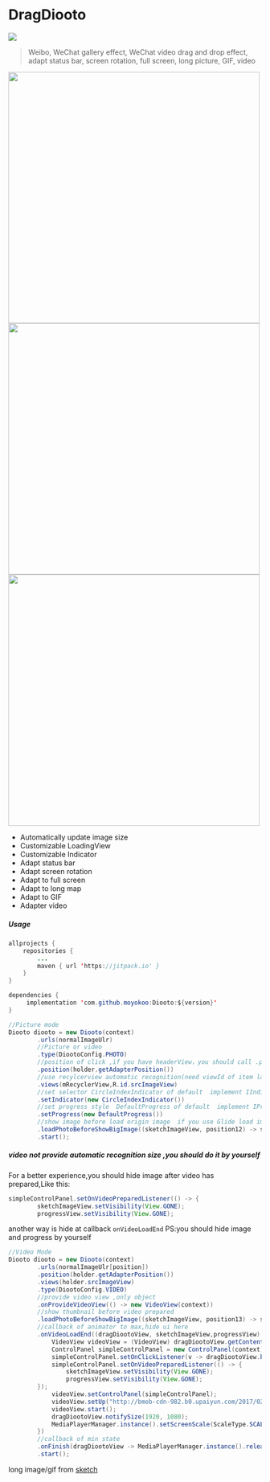 # DragDiooto 

[![](https://jitpack.io/v/moyokoo/Diooto.svg)](https://jitpack.io/#moyokoo/Diooto)

> Weibo, WeChat gallery effect, WeChat video drag and drop effect, adapt status bar, screen rotation, full screen, long picture, GIF, video


<img src="https://github.com/moyokoo/Media/blob/master/diooto1.gif?raw=true" height="500"/><img src="https://github.com/moyokoo/Media/blob/master/diooto2.gif?raw=true" height="500"/><img src="https://github.com/moyokoo/Media/blob/master/diooto3.gif?raw=true" height="500"/>

- Automatically update image size
- Customizable LoadingView
- Customizable Indicator
- Adapt status bar
- Adapt screen rotation
- Adapt to full screen
- Adapt to long map
- Adapt to GIF
- Adapter video

##### Usage

```java
allprojects {
	repositories {
		...
		maven { url 'https://jitpack.io' }
	}
}

dependencies {
	 implementation 'com.github.moyokoo:Diooto:${version}'
}
```



```java
//Picture mode
Diooto diooto = new Diooto(context)
        .urls(normalImageUlr)
        //Picture or video
        .type(DiootoConfig.PHOTO)
        //position of click ,if you have headerView，you should call .position(holder.getAdapterPosition(),headSize) headSize : headView size
        .position(holder.getAdapterPosition())
        //use recylcerview automatic recognition(need viewId of item layout)  use view array by yourself
        .views(mRecyclerView,R.id.srcImageView)
        //set selector CircleIndexIndicator of default  implement IIndicator inteerface customize
        .setIndicator(new CircleIndexIndicator())
        //set progress style  DefaultProgress of default  implement IProgress inteerface customize
        .setProgress(new DefaultProgress())
        //show image before load origin image  if you use Glide load imageview at recyclerview,you should use Glide here
        .loadPhotoBeforeShowBigImage((sketchImageView, position12) -> sketchImageView.displayImage(normalImageUlr[holder.getAdapterPosition()]))
        .start();
```

##### video not provide automatic recognition size ,you should do it by yourself

For a better experience,you should hide image after video has prepared,Like this:

```java
simpleControlPanel.setOnVideoPreparedListener(() -> {
        sketchImageView.setVisibility(View.GONE);
        progressView.setVisibility(View.GONE);
```

another way is hide at callback `onVideoLoadEnd`
PS:you should hide image and progress by yourself

```java
//Video Mode
Diooto diooto = new Diooto(context)
        .urls(normalImageUlr[position])
        .position(holder.getAdapterPosition())
        .views(holder.srcImageView)
        .type(DiootoConfig.VIDEO)
        //provide video view ,only object
        .onProvideVideoView(() -> new VideoView(context))
        //show thumbnail before video prepared
        .loadPhotoBeforeShowBigImage((sketchImageView, position13) -> sketchImageView.displayImage(normalImageUlr[holder.getAdapterPosition()]))
        //callback of animator to max,hide ui here
        .onVideoLoadEnd((dragDiootoView, sketchImageView,progressView) -> {
            VideoView videoView = (VideoView) dragDiootoView.getContentView();
            ControlPanel simpleControlPanel = new ControlPanel(context);
            simpleControlPanel.setOnClickListener(v -> dragDiootoView.backToMin());
            simpleControlPanel.setOnVideoPreparedListener(() -> {
                sketchImageView.setVisibility(View.GONE);
                progressView.setVisibility(View.GONE);
        });
            videoView.setControlPanel(simpleControlPanel);
            videoView.setUp("http://bmob-cdn-982.b0.upaiyun.com/2017/02/23/266454624066f2b680707492a0664a97.mp4");
            videoView.start();
            dragDiootoView.notifySize(1920, 1080);
            MediaPlayerManager.instance().setScreenScale(ScaleType.SCALE_CENTER_CROP);
        })
        //callback of min state
        .onFinish(dragDiootoView -> MediaPlayerManager.instance().releasePlayerAndView(context))
        .start();
```

long image/gif from [sketch](https://github.com/panpf/sketch)


